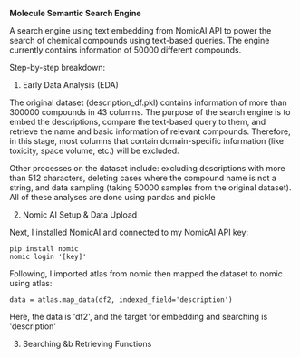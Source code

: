 **Molecule Semantic Search Engine**

A search engine using text embedding from NomicAI API to power the search of chemical compounds using text-based queries. The engine currently contains information of 50000 different compounds. 

Step-by-step breakdown: 

1. Early Data Analysis (EDA)

The original dataset (description_df.pkl) contains information of more than 300000 compounds in 43 columns. The purpose of the search engine is to embed the descriptions, compare the text-based query to them, and retrieve the name and basic information of relevant compounds. Therefore, in this stage, most columns that contain domain-specific information (like toxicity, space volume, etc.) will be excluded.

Other processes on the dataset include: excluding descriptions with more than 512 characters, deleting cases where the compound name is not a string, and data sampling (taking 50000 samples from the original dataset). All of these analyses are done using pandas and pickle

2. Nomic AI Setup & Data Upload

Next, I installed NomicAI and connected to my NomicAI API key:
```
pip install nomic
nomic login '[key]'
```

Following, I imported atlas from nomic then mapped the dataset to nomic using atlas:

```
data = atlas.map_data(df2, indexed_field='description')
```
Here, the data is 'df2', and the target for embedding and searching is 'description' 

3. Searching &b Retrieving Functions




